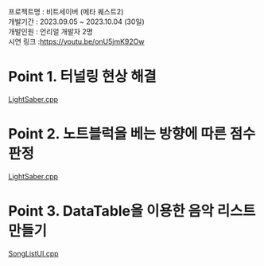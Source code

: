 프로젝트명 : 비트세이버 (메타 퀘스트2) <br>
개발기간 : 2023.09.05 ~ 2023.10.04 (30일)<br>
개발인원 : 언리얼 개발자 2명<br>
시연 링크 :https://youtu.be/onU5jmK92Ow <br>

# Point 1. 터널링 현상 해결
[LightSaber.cpp](https://github.com/micalia/BeatSaber_ShinSeolBin/blob/main/Source/BeatSaber/Private/LightSaber.cpp#L97)

# Point 2. 노트블럭을 베는 방향에 따른 점수 판정
[LightSaber.cpp](https://github.com/micalia/BeatSaber_ShinSeolBin/blob/main/Source/BeatSaber/Private/LightSaber.cpp#L97)

# Point 3. DataTable을 이용한 음악 리스트 만들기
[SongListUI.cpp](https://github.com/micalia/BeatSaber_ShinSeolBin/blob/main/Source/BeatSaber/Private/SongListUI.cpp#L35)

